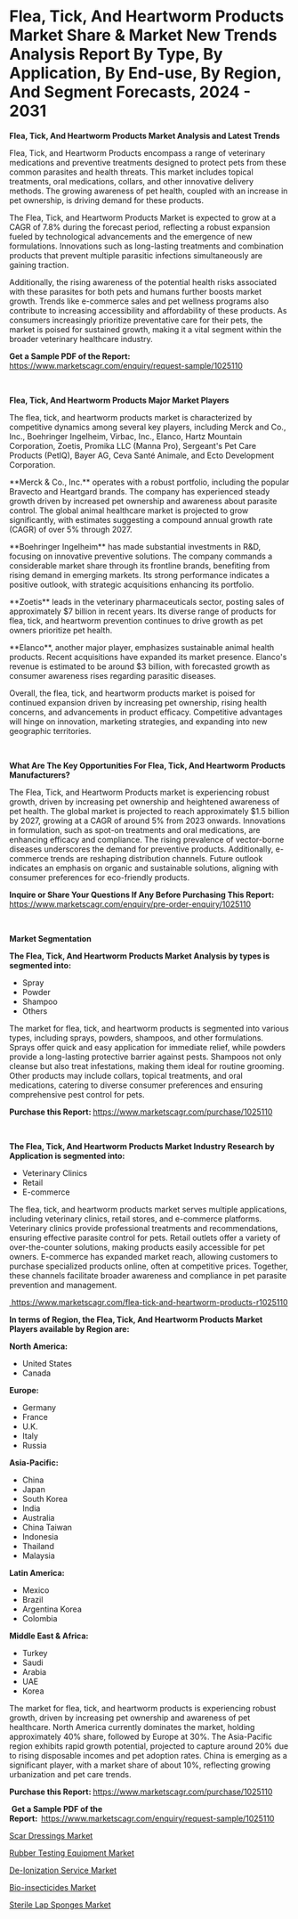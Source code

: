 <p><h1>Flea, Tick, And Heartworm Products Market Share & Market New Trends Analysis Report By Type, By Application, By End-use, By Region, And Segment Forecasts, 2024 - 2031</h1></p><p><strong>Flea, Tick, And Heartworm Products Market Analysis and Latest Trends</strong></p>
<p><p>Flea, Tick, and Heartworm Products encompass a range of veterinary medications and preventive treatments designed to protect pets from these common parasites and health threats. This market includes topical treatments, oral medications, collars, and other innovative delivery methods. The growing awareness of pet health, coupled with an increase in pet ownership, is driving demand for these products. </p><p>The Flea, Tick, and Heartworm Products Market is expected to grow at a CAGR of 7.8% during the forecast period, reflecting a robust expansion fueled by technological advancements and the emergence of new formulations. Innovations such as long-lasting treatments and combination products that prevent multiple parasitic infections simultaneously are gaining traction. </p><p>Additionally, the rising awareness of the potential health risks associated with these parasites for both pets and humans further boosts market growth. Trends like e-commerce sales and pet wellness programs also contribute to increasing accessibility and affordability of these products. As consumers increasingly prioritize preventative care for their pets, the market is poised for sustained growth, making it a vital segment within the broader veterinary healthcare industry.</p></p>
<p><strong>Get a Sample PDF of the Report:&nbsp;</strong> <a href="https://www.marketscagr.com/enquiry/request-sample/1025110">https://www.marketscagr.com/enquiry/request-sample/1025110</a></p>
<p>&nbsp;</p>
<p><strong>Flea, Tick, And Heartworm Products Major Market Players</strong></p>
<p><p>The flea, tick, and heartworm products market is characterized by competitive dynamics among several key players, including Merck and Co., Inc., Boehringer Ingelheim, Virbac, Inc., Elanco, Hartz Mountain Corporation, Zoetis, Promika LLC (Manna Pro), Sergeant's Pet Care Products (PetIQ), Bayer AG, Ceva Santé Animale, and Ecto Development Corporation.</p><p>**Merck & Co., Inc.** operates with a robust portfolio, including the popular Bravecto and Heartgard brands. The company has experienced steady growth driven by increased pet ownership and awareness about parasite control. The global animal healthcare market is projected to grow significantly, with estimates suggesting a compound annual growth rate (CAGR) of over 5% through 2027.</p><p>**Boehringer Ingelheim** has made substantial investments in R&D, focusing on innovative preventive solutions. The company commands a considerable market share through its frontline brands, benefiting from rising demand in emerging markets. Its strong performance indicates a positive outlook, with strategic acquisitions enhancing its portfolio.</p><p>**Zoetis** leads in the veterinary pharmaceuticals sector, posting sales of approximately $7 billion in recent years. Its diverse range of products for flea, tick, and heartworm prevention continues to drive growth as pet owners prioritize pet health.</p><p>**Elanco**, another major player, emphasizes sustainable animal health products. Recent acquisitions have expanded its market presence. Elanco's revenue is estimated to be around $3 billion, with forecasted growth as consumer awareness rises regarding parasitic diseases.</p><p>Overall, the flea, tick, and heartworm products market is poised for continued expansion driven by increasing pet ownership, rising health concerns, and advancements in product efficacy. Competitive advantages will hinge on innovation, marketing strategies, and expanding into new geographic territories.</p></p>
<p>&nbsp;</p>
<p><strong>What Are The Key Opportunities For Flea, Tick, And Heartworm Products Manufacturers?</strong></p>
<p><p>The Flea, Tick, and Heartworm Products market is experiencing robust growth, driven by increasing pet ownership and heightened awareness of pet health. The global market is projected to reach approximately $1.5 billion by 2027, growing at a CAGR of around 5% from 2023 onwards. Innovations in formulation, such as spot-on treatments and oral medications, are enhancing efficacy and compliance. The rising prevalence of vector-borne diseases underscores the demand for preventive products. Additionally, e-commerce trends are reshaping distribution channels. Future outlook indicates an emphasis on organic and sustainable solutions, aligning with consumer preferences for eco-friendly products.</p></p>
<p><strong>Inquire or Share Your Questions If Any Before Purchasing This Report:</strong> <a href="https://www.marketscagr.com/enquiry/pre-order-enquiry/1025110">https://www.marketscagr.com/enquiry/pre-order-enquiry/1025110</a></p>
<p>&nbsp;</p>
<p><strong>Market Segmentation</strong></p>
<p><strong>The Flea, Tick, And Heartworm Products Market Analysis by types is segmented into:</strong></p>
<p><ul><li>Spray</li><li>Powder</li><li>Shampoo</li><li>Others</li></ul></p>
<p><p>The market for flea, tick, and heartworm products is segmented into various types, including sprays, powders, shampoos, and other formulations. Sprays offer quick and easy application for immediate relief, while powders provide a long-lasting protective barrier against pests. Shampoos not only cleanse but also treat infestations, making them ideal for routine grooming. Other products may include collars, topical treatments, and oral medications, catering to diverse consumer preferences and ensuring comprehensive pest control for pets.</p></p>
<p><strong>Purchase this Report:&nbsp;</strong><a href="https://www.marketscagr.com/purchase/1025110">https://www.marketscagr.com/purchase/1025110</a></p>
<p>&nbsp;</p>
<p><strong>The Flea, Tick, And Heartworm Products Market Industry Research by Application is segmented into:</strong></p>
<p><ul><li>Veterinary Clinics</li><li>Retail</li><li>E-commerce</li></ul></p>
<p><p>The flea, tick, and heartworm products market serves multiple applications, including veterinary clinics, retail stores, and e-commerce platforms. Veterinary clinics provide professional treatments and recommendations, ensuring effective parasite control for pets. Retail outlets offer a variety of over-the-counter solutions, making products easily accessible for pet owners. E-commerce has expanded market reach, allowing customers to purchase specialized products online, often at competitive prices. Together, these channels facilitate broader awareness and compliance in pet parasite prevention and management.</p></p>
<p><a href="https://www.marketscagr.com/flea-tick-and-heartworm-products-r1025110">&nbsp;https://www.marketscagr.com/flea-tick-and-heartworm-products-r1025110</a></p>
<p><strong>In terms of Region, the Flea, Tick, And Heartworm Products Market Players available by Region are:</strong></p>
<p>
    <p> <strong> North America: </strong>
        <ul>
            <li>United States</li>
            <li>Canada</li>
        </ul>
        </p> 
    <p> <strong> Europe: </strong>
        <ul>
            <li>Germany</li>
            <li>France</li>
            <li>U.K.</li>
            <li>Italy</li>
            <li>Russia</li>
        </ul>
        </p> 
    <p> <strong> Asia-Pacific: </strong>
        <ul>
            <li>China</li>
            <li>Japan</li>
            <li>South Korea</li>
            <li>India</li>
            <li>Australia</li>
            <li>China Taiwan</li>
            <li>Indonesia</li>
            <li>Thailand</li>
            <li>Malaysia</li>
        </ul>
        </p> 
    <p> <strong> Latin America: </strong>
        <ul>
            <li>Mexico</li>
            <li>Brazil</li>
            <li>Argentina Korea</li>
            <li>Colombia</li>
        </ul>
        </p> 
    <p> <strong> Middle East & Africa: </strong>
        <ul>
            <li>Turkey</li>
            <li>Saudi</li>
            <li>Arabia</li>
            <li>UAE</li>
            <li>Korea</li>
        </ul>
    </p>
    </p>
<p><p>The market for flea, tick, and heartworm products is experiencing robust growth, driven by increasing pet ownership and awareness of pet healthcare. North America currently dominates the market, holding approximately 40% share, followed by Europe at 30%. The Asia-Pacific region exhibits rapid growth potential, projected to capture around 20% due to rising disposable incomes and pet adoption rates. China is emerging as a significant player, with a market share of about 10%, reflecting growing urbanization and pet care trends.</p></p>
<p><strong>Purchase this Report: </strong><a href="https://www.marketscagr.com/purchase/1025110">https://www.marketscagr.com/purchase/1025110</a></p>
<p>&nbsp;<strong>Get a Sample PDF of the Report:&nbsp;&nbsp;</strong><a href="https://www.marketscagr.com/enquiry/request-sample/1025110">https://www.marketscagr.com/enquiry/request-sample/1025110</a></p>
<p><strong></strong></p>
<p><p><a href="https://www.linkedin.com/pulse/scar-dressings-market-size-share-competitive-landscape-trend-k72bc?trackingId=z9kaRbuyRnS1Hb71rUM5Nw%3D%3D">Scar Dressings Market</a></p><p><a href="https://www.linkedin.com/pulse/what-emerging-market-trends-rubber-testing-equipment-detailed-8pmgc?trackingId=1ZH5e1ZrRcWrsEcIBqi6TQ%3D%3D">Rubber Testing Equipment Market</a></p><p><a href="https://issuu.com/reportprime-2/docs/de-ionization-service-market-size-2_6d4c589510d78c">De-Ionization Service Market</a></p><p><a href="https://issuu.com/reportprime-2/docs/bio-insecticides-market-size-2030.p_4e3e59622652e8">Bio-insecticides Market</a></p><p><a href="https://www.linkedin.com/pulse/market-insights-global-sterile-lap-sponges-forecast-innovation-nqljc?trackingId=PaqDxFKASyu8OBfHIWMAAA%3D%3D">Sterile Lap Sponges Market</a></p></p>